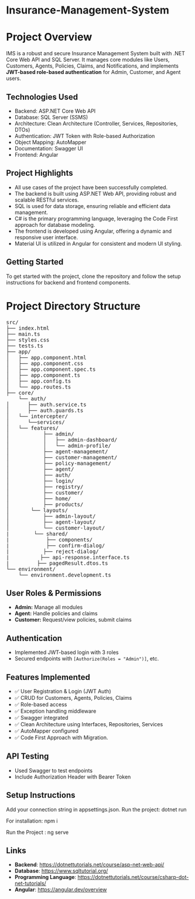 # Insurance-Management-System

# Project Overview

IMS is a robust and secure Insurance Management System built with .NET Core Web API and SQL Server. It manages core modules like Users, Customers, Agents, Policies, Claims, and Notifications, and implements **JWT-based role-based authentication** for Admin, Customer, and Agent users.

## Technologies Used

- Backend: ASP.NET Core Web API
- Database: SQL Server (SSMS)
- Architecture: Clean Architecture (Controller, Services, Repositories, DTOs)
- Authentication: JWT Token with Role-based Authorization
- Object Mapping: AutoMapper
- Documentation: Swagger UI
- Frontend: Angular

## Project Highlights

- All use cases of the project have been successfully completed.
- The backend is built using ASP.NET Web API, providing robust and scalable RESTful services.
- SQL is used for data storage, ensuring reliable and efficient data management.
- C# is the primary programming language, leveraging the Code First approach for database modeling.
- The frontend is developed using Angular, offering a dynamic and responsive user interface.
- Material UI is utilized in Angular for consistent and modern UI styling.

## Getting Started

To get started with the project, clone the repository and follow the setup instructions for backend and frontend components.

# Project Directory Structure

<pre>src/
├── index.html
├── main.ts
├── styles.css
├── tests.ts
├── app/
│   ├── app.component.html
│   ├── app.component.css
│   ├── app.component.spec.ts
│   ├── app.component.ts
│   ├── app.config.ts
│   └── app.routes.ts
├── core/
    └── auth/
│      ├── auth.service.ts
│      ├── auth.guards.ts 
│   └── intercepter/
│      └──services/
│   └── features/
│           ├── admin/
│           │   ├── admin-dashboard/
│           │   └── admin-profile/
│           ├── agent-management/
│           ├── customer-management/
│           ├── policy-management/
│           ├── agent/
│           ├── auth/
│           ├── login/
│           ├── registry/
│           ├── customer/
│           ├── home/
│           ├── products/
│       └── layouts/
│           ├── admin-layout/
│           ├── agent-layout/
│           └── customer-layout/
|        └── shared/
|            ├── components/
|            ├── confirm-dialog/
|           ├── reject-dialog/
|          ├── api-response.interface.ts
|         ├── pagedResult.dtos.ts
└── environment/
    └── environment.development.ts </pre>

 
## User Roles & Permissions
 
- **Admin:** Manage all modules
- **Agent:** Handle policies and claims
- **Customer:** Request/view policies, submit claims
 
## Authentication
 
- Implemented JWT-based login with 3 roles
- Secured endpoints with `[Authorize(Roles = "Admin")]`, etc.
 
## Features Implemented
 
- ✅ User Registration & Login (JWT Auth)
- ✅ CRUD for Customers, Agents, Policies, Claims
- ✅ Role-based access
- ✅ Exception handling middleware
- ✅ Swagger integrated
- ✅ Clean Architecture using Interfaces, Repositories, Services
- ✅ AutoMapper configured
- ✅ Code First Approach with Migration.
 
## API Testing
 
- Used Swagger to test endpoints
- Include Authorization Header with Bearer Token
 
## Setup Instructions

Add your connection string in appsettings.json.
Run the project:
dotnet run

For installation:
npm i

Run the Project :
ng serve

## Links
- **Backend**: https://dotnettutorials.net/course/asp-net-web-api/
- **Database**: https://www.sqltutorial.org/
- **Programming Language**: https://dotnettutorials.net/course/csharp-dot-net-tutorials/
- **Angular**: https://angular.dev/overview


